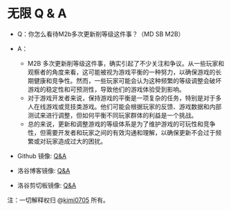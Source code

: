 # 无限 Q & A
- Q：你怎么看待M2b多次更新削等级这件事？（MD SB M2B）
- A：
  - M2B 多次更新削等级这件事，确实引起了不少关注和争议。从一些玩家和观察者的角度来看，这可能被视为游戏平衡的一种努力，以确保游戏的长期健康和竞争性。然而，一些玩家可能会认为这种频繁的等级调整会破坏游戏的稳定性和可预测性，导致他们的游戏体验受到影响。
  - 对于游戏开发者来说，保持游戏的平衡是一项复杂的任务，特别是对于多人在线游戏或竞技类游戏。他们可能会根据玩家的反馈、游戏数据和内部测试来进行调整，但如何平衡不同玩家群体的利益是一个挑战。
  - 总的来说，更新和调整游戏的等级体系是为了维护游戏的可玩性和竞争性，但需要开发者和玩家之间的有效沟通和理解，以确保更新不会过于频繁或对玩家造成过大的困扰。


- Github 镜像: [Q&A](https://github.com/zjx-kimi/Q-A)
- 洛谷博客镜像: [Q&A](https://www.luogu.com.cn/article/lxaxono5/)
- 洛谷剪切板镜像: [Q&A](https://www.luogu.com.cn/paste/hhvxt2n1)

注：一切解释权归 @[kimi0705](https://www.luogu.com.cn/user/637788) 所有。
